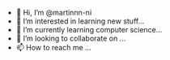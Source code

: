- 👋 Hi, I’m @martinnn-ni
- 👀 I’m interested in learning new stuff...
- 🌱 I’m currently learning computer science...
- 💞️ I’m looking to collaborate on ...
- 📫 How to reach me ...

<!---
martinnn-ni/martinnn-ni is a ✨ special ✨ repository because its `README.md` (this file) appears on your GitHub profile.
You can click the Preview link to take a look at your changes.
--->
